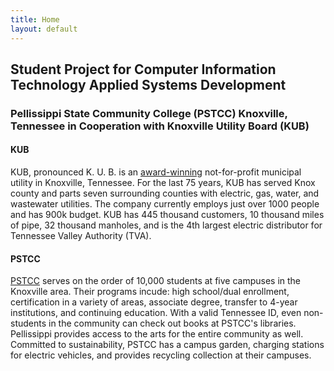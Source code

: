 ```yaml
---
title: Home
layout: default
---
```

## Student Project for Computer Information Technology Applied Systems Development
### Pellissippi State Community College (PSTCC) Knoxville, Tennessee in Cooperation with Knoxville Utility Board (KUB)
#### KUB


KUB, pronounced K. U. B. is an [award-winning](https://www.kub.org/about/about-kub/kub-service-areas/electricity/) not-for-profit municipal utility in Knoxville, Tennessee.  For the last 75 years, KUB has served Knox county and parts seven surrounding counties with electric, gas, water, and wastewater utilities.  The company currently employs just over 1000 people and has 900k budget.  KUB has 445 thousand customers, 10 thousand miles of pipe, 32 thousand manholes, and is the 4th largest electric distributor for Tennessee Valley Authority (TVA).
#### PSTCC
[PSTCC](http://www.pstcc.edu/) serves on the order of 10,000 students at five campuses in the Knoxville area. Their programs incude: high school/dual enrollment, certification in a variety of areas, associate degree, transfer to 4-year institutions, and continuing education. With a valid Tennessee ID, even non-students in the community can check out books at PSTCC's libraries. Pellissippi provides access to the arts for the entire community as well. Committed to sustainability, PSTCC has a campus garden, charging stations for electric vehicles, and provides recycling collection at their campuses.  
